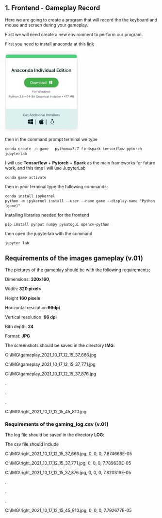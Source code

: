 ## 1.  Frontend - Gameplay  Record

Here we are going to create a program that will record the the keyboard and mouse and screen during your gameplay.

First we will need create a new environment to perform our program.

First you need to install anaconda at this [link](https://www.anaconda.com/products/individual)

<img src="../assets/images/posts/README/1-16336103937251.jpg" alt="img" style="zoom:50%;" />

then in the command prompt terminal we type

```
conda create -n game   python==3.7 findspark tensorflow pytorch jupyterlab
```

I will use **Tensorflow** + **Pytorch** + **Spark** as the  main frameworks for future work, and this time I will use JupyterLab 

```
conda game activate
```

then in your terminal type the following commands:

```
conda install ipykernel
python -m ipykernel install --user --name game --display-name "Python (game)"
```



Installing libraries needed for the frontend

```
pip install pynput numpy pyautogui opencv-python
```

then open the jupyterlab with the command

```
jupyter lab
```



## Requirements of the images gameplay (v.01)

The pictures of the gameplay should be  with the following requirements;



Dimensions: **320x160**, 

Width: **320 pixels**

Height **160 pixels**

Horizontal resolution:**96dpi**

Vertical resolution: **96 dpi**

Bith depth: **24**

Format: **JPG**



The screenshots should be saved in the directory **IMG**:

C:\IMG\gameplay_2021_10_17_12_15_37_666.jpg

C:\IMG\gameplay_2021_10_17_12_15_37_771.jpg

 C:\IMG\gameplay_2021_10_17_12_15_37_876.jpg

.

.

.

C:\IMG\right_2021_10_17_12_15_45_810.jpg

### Requirements of the gaming_log.csv (v.01)

The log file  should be saved in the directory **LOG**:

The csv file  should include









C:\IMG\right_2021_10_17_12_15_37_666.jpg, 0, 0, 0, 7.874666E-05

 C:\IMG\right_2021_10_17_12_15_37_771.jpg, 0, 0, 0, 7.789639E-05

 C:\IMG\right_2021_10_17_12_15_37_876.jpg, 0, 0, 0, 7.820319E-05

.

.

.

C:\IMG\right_2021_10_17_12_15_45_810.jpg, 0, 0, 0, 7.792677E-05
